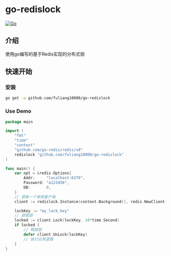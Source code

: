 # go-redislock

[![Go](https://img.shields.io/badge/Go->=1.21-green)](https://go.dev)

## 介绍
使用go编写的基于Redis实现的分布式锁

## 快速开始

### 安装
```bash
go get -u github.com/fuliang10000/go-redislock
```

### Use Demo
```go
package main

import (
    "fmt"
    "time"
    "context"
    "github.com/go-redis/redis/v8"
	redislock "github.com/fuliang10000/go-redislock"
)

func main() {
	var opt = &redis.Options{
		Addr:     "localhost:6379",
		Password: "a123456",
		DB:       0,
	}
    // 获取一个单例客户端
	client := redislock.Instance(context.Background(), redis.NewClient(opt))

	lockKey := "my_lock_key"
	// 获取锁
	locked := client.Lock(lockKey, 10*time.Second)
	if locked {
		// 释放锁
		defer client.UnLock(lockKey)
		// 执行业务逻辑
	}
}
```